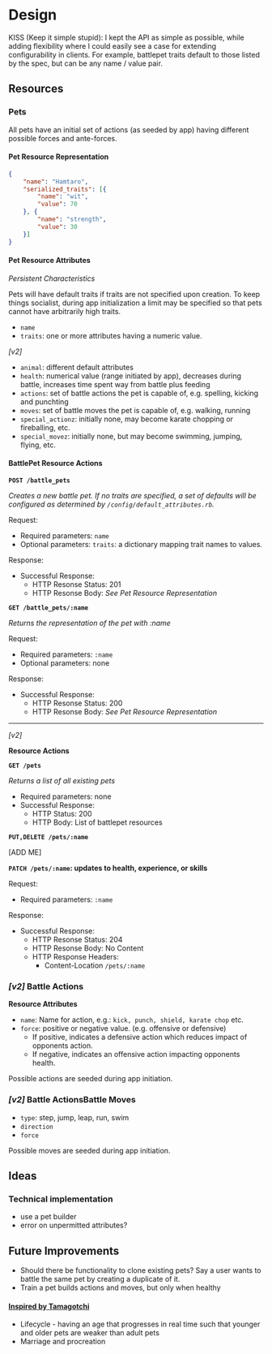 # Design

KISS (Keep it simple stupid): I kept the API as simple as possible, while adding flexibility where I could easily see a case for extending configurability in clients. For example, battlepet traits default to those listed by the spec, but can be any name / value pair.

## Resources

### Pets

All pets have an initial set of actions (as seeded by app) having different possible forces and ante-forces.

#### Pet Resource Representation

```json
{
    "name": "Hamtaro",
    "serialized_traits": [{
        "name": "wit",
        "value": 70
    }, {
        "name": "strength",
        "value": 30
    }]
}
```

#### Pet Resource Attributes

_Persistent Characteristics_

Pets will have default traits if traits are not specified upon creation. To keep things socialist, during app initialization a limit may be specified so that pets cannot have arbitrarily high traits.

* `name`
* `traits`: one or more attributes having a numeric value.

_[v2]_

* `animal`: different default attributes
* `health`: numerical value (range initiated by app), decreases during battle, increases time spent way from battle plus feeding
* `actions`: set of battle actions the pet is capable of, e.g. spelling, kicking and punchting
* `moves`: set of battle moves the pet is capable of, e.g. walking, running
* `special_actionz`: initially none, may become karate chopping or fireballing, etc.
* `special_movez`: initially none, but may become swimming, jumping, flying, etc.

#### BattlePet Resource Actions

**`POST /battle_pets`**

_Creates a new battle pet. If no traits are specified, a set of defaults will be configured as determined by `/config/default_attributes.rb`._

Request:

* Required parameters: `name`
* Optional parameters: `traits`: a dictionary mapping trait names to values.

Response:

* Successful Response:
    * HTTP Resonse Status: 201
    * HTTP Resonse Body: _See Pet Resource Representation_

**`GET /battle_pets/:name`**

_Returns the representation of the pet with :name_

Request:

* Required parameters: `:name`
* Optional parameters: none

Response:

* Successful Response:
    * HTTP Resonse Status: 200
    * HTTP Resonse Body: _See Pet Resource Representation_

____

_[v2]_

**Resource Actions**

**`GET /pets`**

_Returns a list of all existing pets_

* Required parameters: none
* Successful Response:
    * HTTP Status: 200
    * HTTP Body: List of battlepet resources

**`PUT,DELETE /pets/:name`**

[ADD ME]

**`PATCH /pets/:name`: updates to health, experience, or skills**

Request:

* Required parameters: `:name`

Response:

* Successful Response:
    * HTTP Resonse Status: 204
    * HTTP Resonse Body: No Content
    * HTTP Response Headers:
        * Content-Location `/pets/:name`

### _[v2]_ Battle Actions

**Resource Attributes**

* `name`: Name for action, e.g.: `kick, punch, shield, karate chop` etc.
* `force`: positive or negative value. (e.g. offensive or defensive)
    * If positive, indicates a defensive action which reduces impact of opponents action.
    * If negative, indicates an offensive action impacting opponents health.

Possible actions are seeded during app initiation.

### _[v2]_ Battle ActionsBattle Moves

* `type`: step, jump, leap, run, swim
* `direction`
* `force`

Possible moves are seeded during app initiation.

## Ideas

### Technical implementation

* use a pet builder
* error on unpermitted attributes?

## Future Improvements

* Should there be functionality to clone existing pets? Say a user wants to battle the same pet by creating a duplicate of it.
* Train a pet builds actions and moves, but only when healthy

#### [Inspired by Tamagotchi](https://en.wikipedia.org/wiki/Tamagotchi)

* Lifecycle - having an age that progresses in real time such that younger and older pets are weaker than adult pets
* Marriage and procreation
